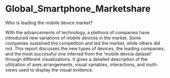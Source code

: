 # Global_Smartphone_Marketshare
Who is leading the mobile device market?

With the advancements of technology, a plethora of companies have introduced new variations of mobile devices in the market. Some companies sustained the competition and led the market, while others did not. This report discusses the new types of devices, the leading companies, and the most successful one inferred from the ‘mobile device dataset’ through different visualizations. It gives a detailed description of the utilization of axes arrangements, visual variables, interactions, and multi-views used to display the visual evidence.

